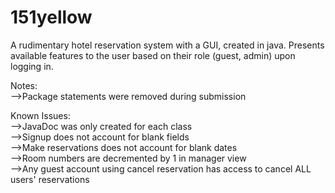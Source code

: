 # 151yellow

A rudimentary hotel reservation system with a GUI, created in java. Presents available features to the user based on their role (guest, admin) upon logging in.

Notes:  
-->Package statements were removed during submission  
  
Known Issues:  
-->JavaDoc was only created for each class  
-->Signup does not account for blank fields  
-->Make reservations does not account for blank dates  
-->Room numbers are decremented by 1 in manager view  
-->Any guest account using cancel reservation has access to cancel ALL users' reservations  
